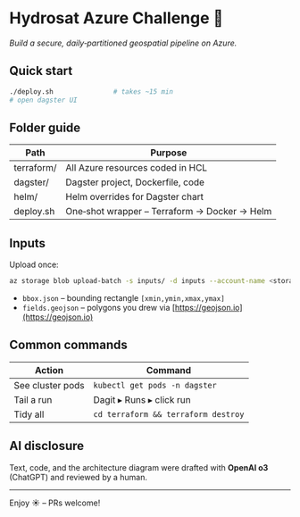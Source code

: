 # Hydrosat Azure Challenge 🚀

_Build a secure, daily‑partitioned geospatial pipeline on Azure._

## Quick start

```bash
./deploy.sh               # takes ~15 min
# open dagster UI
```

## Folder guide

| Path       | Purpose                                      |
| ---------- | -------------------------------------------- |
| terraform/ | All Azure resources coded in HCL             |
| dagster/   | Dagster project, Dockerfile, code            |
| helm/      | Helm overrides for Dagster chart             |
| deploy.sh  | One‑shot wrapper – Terraform → Docker → Helm |

## Inputs

Upload once:

```bash
az storage blob upload-batch -s inputs/ -d inputs --account-name <storage>
```

* `bbox.json` – bounding rectangle `[xmin,ymin,xmax,ymax]`
* `fields.geojson` – polygons you drew via [https://geojson.io](https://geojson.io)

## Common commands

| Action           | Command                             |
| ---------------- | ----------------------------------- |
| See cluster pods | `kubectl get pods -n dagster`       |
| Tail a run       | Dagit ▸ Runs ▸ click run            |
| Tidy all         | `cd terraform && terraform destroy` |

## AI disclosure

Text, code, and the architecture diagram were drafted with **OpenAI o3** (ChatGPT) and reviewed by a human.

---

Enjoy ☀️ – PRs welcome!